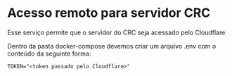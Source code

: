 # Acesso remoto para servidor CRC

Esse serviço permite que o servidor do CRC seja acessado pelo Cloudflare

Dentro da pasta docker-compose devemos criar um arquivo .env com o conteúdo da seguinte forma:
```
TOKEN="<token passado pelo Cloudflare>"
```